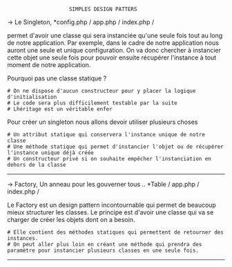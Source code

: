                         SIMPLES DESIGN PATTERS
                        
                        
 -> Le Singleton,
*config.php / app.php / index.php /
 
permet d'avoir une classe qui sera instanciée qu'une seule fois tout au long de notre application. Par exemple, dans le cadre de notre application nous auront une seule et unique configuration. On va donc chercher à instancier cette objet une seule fois pour pouvoir ensuite récupérer l'instance à tout moment de notre application.

Pourquoi pas une classe statique ?

    # On ne dispose d'aucun constructeur pour y placer la logique d'initialisation
    # Le code sera plus difficilement testable par la suite
    # Lhéritage est un véritable enfer
    
Pour créer un singleton nous allons devoir utiliser plusieurs choses
    
    # Un attribut statique qui conservera l'instance unique de notre classe
    # Une méthode statique qui permet d'instancier l'objet ou de récupérer l'instance unique déjà créée
    # Un constructeur privé si on souhaite empêcher l'instanciation en dehors de la classe
________________________________________________________________________________________________________________________________

-> Factory, Un anneau pour les gouverner tous .. 
*Table / app.php / index.php /

Le Factory est un design pattern incontournable qui permet de beaucoup mieux structurer les classes. Le principe est d'avoir une classe qui va se charger de créer les objets dont on a besoin.
    
    # Elle contient des méthodes statiques qui permettent de retourner des instances.
    # On peut aller plus loin en créant une méthode qui prendra des paramètre pour instancier plusieurs classes en une seule fois.
 
________________________________________________________________________________________________________________________________
